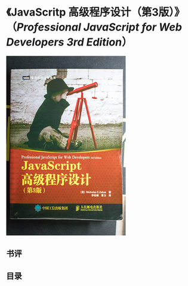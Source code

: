 # 《JavaScritp 高级程序设计（第3版）》（*Professional JavaScript for Web Developers 3rd Edition*）

![](IMG_6214.jpg)

## 书评

## 目录